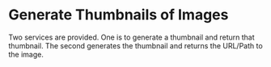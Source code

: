 # Generate Thumbnails of Images

Two services are provided.  One is to generate a thumbnail and return that thumbnail.  The second generates
the thumbnail and returns the URL/Path to the image.


